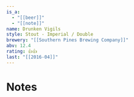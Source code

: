```yaml
---
is_a:
  - "[[beer]]"
  - "[[note]]"
name: Drunken Vigils
style: Stout - Imperial / Double
brewery: "[[Southern Pines Brewing Company]]"
abv: 12.4
rating: 👍👍
last: "[[2016-04]]"
---
```

# Notes

